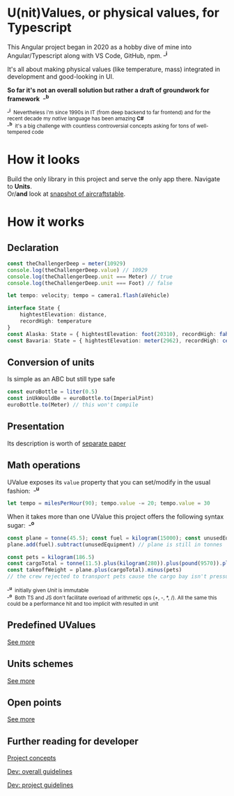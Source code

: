 # U(nit)Values, or physical values, for Typescript
This Angular project began in 2020 as a hobby dive of mine into Angular/Typescript along with VS Code, GitHub, npm. <sup>**_i**

It's all about making physical values (like temperature, mass) integrated in development and good-looking in UI.

**So far it's not an overall solution but rather a draft of groundwork for framework**&nbsp;&nbsp;<sup>**_b**</sup>

<sub><sup>**_i**</sup>&nbsp;&nbsp;Nevertheless i'm since 1990s in IT (from deep backend to far frontend) and for the recent decade my *native* language has been amazing **C#**</sub>\
<sub><sup>**_b**</sup>&nbsp;&nbsp;it's a big challenge with countless controversial concepts asking for tons of well-tempered code</sub>

# How it looks
Build the only library in this project and serve the only app there. Navigate to **Units**.\
Or/**and** look at [snapshot of aircraftstable](readme+/img_aircrafts-commented.jpg).
# How it works
## Declaration
```typescript
const theChallengerDeep = meter(10929)
console.log(theChallengerDeep.value) // 10929
console.log(theChallengerDeep.unit === Meter) // true
console.log(theChallengerDeep.unit === Foot) // false

let tempo: velocity; tempo = camera1.flash(aVehicle)

interface State {
    hightestElevation: distance,
    recordHigh: temperature
}
const Alaska: State = { hightestElevation: foot(20310), recordHigh: fahrenheit(100) }
const Bavaria: State = { hightestElevation: meter(2962), recordHigh: celsius(40.3) }
```
## Conversion of units
Is simple as an ABC but still type safe
```typescript
const euroBottle = liter(0.5)
const inUkWouldBe = euroBottle.to(ImperialPint)
euroBottle.to(Meter) // this won't compile
```
## Presentation
Its description is worth of [separate paper](readme+/doc_uval-presentation.md)

## Math operations
UValue exposes its `value` property that you can set/modify in the usual fashion:&nbsp;&nbsp;<sup>**_u**</sup>
```typescript 
let tempo = milesPerHour(90); tempo.value -= 20; tempo.value = 30 
```
 When it takes more than one UValue this project offers the following syntax sugar:&nbsp;&nbsp;<sup>**_o**</sup>
```typescript 
const plane = tonne(45.5); const fuel = kilogram(15000); const unusedEquipment = kilogram(15 * 75)
plane.add(fuel).subtract(unusedEquipment) // plane is still in tonnes

const pets = kilogram(186.5)
const cargoTotal = tonne(11.5).plus(kilogram(280)).plus(pound(9570)).plus(pets)
const takeoffWeight = plane.plus(cargoTotal).minus(pets)
// the crew rejected to transport pets cause the cargo bay isn't pressuresized
```
<sub><sup>**_u**</sup>&nbsp;&nbsp;initially given *Unit* is immutable</sub>\
<sub><sup>**_o**</sup>&nbsp;&nbsp;Both TS and JS don't facilitate overload of arithmetic ops (+, -, *, /). All the same this could be a performance hit and too implicit with resulted in unit</sub>

## Predefined UValues
[See more](readme+/doc_predefined-uvalues.md)

## Units schemes
[See more](readme+/doc_uvalues-schemes.md)

## Open points
[See more](readme+/doc_open-points.md)

## Further reading for developer
[Project concepts](readme+/_project_concepts.md)

[Dev: overall guidelines](readme+/dev_concepts.md)

[Dev: project guidelines](readme+/dev_guidelines.md)